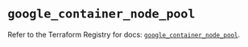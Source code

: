 # `google_container_node_pool`

Refer to the Terraform Registry for docs: [`google_container_node_pool`](https://registry.terraform.io/providers/hashicorp/google/6.34.1/docs/resources/container_node_pool).
